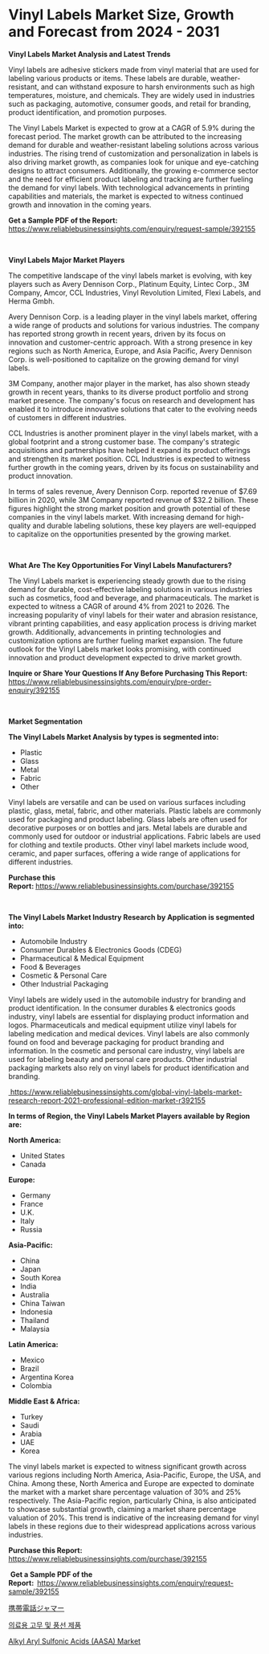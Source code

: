 <p><h1>Vinyl Labels Market Size, Growth and Forecast from 2024 - 2031</h1></p><p><strong>Vinyl Labels Market Analysis and Latest Trends</strong></p>
<p><p>Vinyl labels are adhesive stickers made from vinyl material that are used for labeling various products or items. These labels are durable, weather-resistant, and can withstand exposure to harsh environments such as high temperatures, moisture, and chemicals. They are widely used in industries such as packaging, automotive, consumer goods, and retail for branding, product identification, and promotion purposes.</p><p>The Vinyl Labels Market is expected to grow at a CAGR of 5.9% during the forecast period. The market growth can be attributed to the increasing demand for durable and weather-resistant labeling solutions across various industries. The rising trend of customization and personalization in labels is also driving market growth, as companies look for unique and eye-catching designs to attract consumers. Additionally, the growing e-commerce sector and the need for efficient product labeling and tracking are further fueling the demand for vinyl labels. With technological advancements in printing capabilities and materials, the market is expected to witness continued growth and innovation in the coming years.</p></p>
<p><strong>Get a Sample PDF of the Report:&nbsp;</strong> <a href="https://www.reliablebusinessinsights.com/enquiry/request-sample/392155">https://www.reliablebusinessinsights.com/enquiry/request-sample/392155</a></p>
<p>&nbsp;</p>
<p><strong>Vinyl Labels Major Market Players</strong></p>
<p><p>The competitive landscape of the vinyl labels market is evolving, with key players such as Avery Dennison Corp., Platinum Equity, Lintec Corp., 3M Company, Amcor, CCL Industries, Vinyl Revolution Limited, Flexi Labels, and Herma Gmbh. </p><p>Avery Dennison Corp. is a leading player in the vinyl labels market, offering a wide range of products and solutions for various industries. The company has reported strong growth in recent years, driven by its focus on innovation and customer-centric approach. With a strong presence in key regions such as North America, Europe, and Asia Pacific, Avery Dennison Corp. is well-positioned to capitalize on the growing demand for vinyl labels.</p><p>3M Company, another major player in the market, has also shown steady growth in recent years, thanks to its diverse product portfolio and strong market presence. The company's focus on research and development has enabled it to introduce innovative solutions that cater to the evolving needs of customers in different industries.</p><p>CCL Industries is another prominent player in the vinyl labels market, with a global footprint and a strong customer base. The company's strategic acquisitions and partnerships have helped it expand its product offerings and strengthen its market position. CCL Industries is expected to witness further growth in the coming years, driven by its focus on sustainability and product innovation.</p><p>In terms of sales revenue, Avery Dennison Corp. reported revenue of $7.69 billion in 2020, while 3M Company reported revenue of $32.2 billion. These figures highlight the strong market position and growth potential of these companies in the vinyl labels market. With increasing demand for high-quality and durable labeling solutions, these key players are well-equipped to capitalize on the opportunities presented by the growing market.</p></p>
<p>&nbsp;</p>
<p><strong>What Are The Key Opportunities For Vinyl Labels Manufacturers?</strong></p>
<p><p>The Vinyl Labels market is experiencing steady growth due to the rising demand for durable, cost-effective labeling solutions in various industries such as cosmetics, food and beverage, and pharmaceuticals. The market is expected to witness a CAGR of around 4% from 2021 to 2026. The increasing popularity of vinyl labels for their water and abrasion resistance, vibrant printing capabilities, and easy application process is driving market growth. Additionally, advancements in printing technologies and customization options are further fueling market expansion. The future outlook for the Vinyl Labels market looks promising, with continued innovation and product development expected to drive market growth.</p></p>
<p><strong>Inquire or Share Your Questions If Any Before Purchasing This Report:</strong> <a href="https://www.reliablebusinessinsights.com/enquiry/pre-order-enquiry/392155">https://www.reliablebusinessinsights.com/enquiry/pre-order-enquiry/392155</a></p>
<p>&nbsp;</p>
<p><strong>Market Segmentation</strong></p>
<p><strong>The Vinyl Labels Market Analysis by types is segmented into:</strong></p>
<p><ul><li>Plastic</li><li>Glass</li><li>Metal</li><li>Fabric</li><li>Other</li></ul></p>
<p><p>Vinyl labels are versatile and can be used on various surfaces including plastic, glass, metal, fabric, and other materials. Plastic labels are commonly used for packaging and product labeling. Glass labels are often used for decorative purposes or on bottles and jars. Metal labels are durable and commonly used for outdoor or industrial applications. Fabric labels are used for clothing and textile products. Other vinyl label markets include wood, ceramic, and paper surfaces, offering a wide range of applications for different industries.</p></p>
<p><strong>Purchase this Report:&nbsp;</strong><a href="https://www.reliablebusinessinsights.com/purchase/392155">https://www.reliablebusinessinsights.com/purchase/392155</a></p>
<p>&nbsp;</p>
<p><strong>The Vinyl Labels Market Industry Research by Application is segmented into:</strong></p>
<p><ul><li>Automobile Industry</li><li>Consumer Durables & Electronics Goods (CDEG)</li><li>Pharmaceutical & Medical Equipment</li><li>Food & Beverages</li><li>Cosmetic & Personal Care</li><li>Other Industrial Packaging</li></ul></p>
<p><p>Vinyl labels are widely used in the automobile industry for branding and product identification. In the consumer durables & electronics goods industry, vinyl labels are essential for displaying product information and logos. Pharmaceuticals and medical equipment utilize vinyl labels for labeling medication and medical devices. Vinyl labels are also commonly found on food and beverage packaging for product branding and information. In the cosmetic and personal care industry, vinyl labels are used for labeling beauty and personal care products. Other industrial packaging markets also rely on vinyl labels for product identification and branding.</p></p>
<p><a href="https://www.reliablebusinessinsights.com/global-vinyl-labels-market-research-report-2021-professional-edition-market-r392155">&nbsp;https://www.reliablebusinessinsights.com/global-vinyl-labels-market-research-report-2021-professional-edition-market-r392155</a></p>
<p><strong>In terms of Region, the Vinyl Labels Market Players available by Region are:</strong></p>
<p>
    <p> <strong> North America: </strong>
        <ul>
            <li>United States</li>
            <li>Canada</li>
        </ul>
        </p> 
    <p> <strong> Europe: </strong>
        <ul>
            <li>Germany</li>
            <li>France</li>
            <li>U.K.</li>
            <li>Italy</li>
            <li>Russia</li>
        </ul>
        </p> 
    <p> <strong> Asia-Pacific: </strong>
        <ul>
            <li>China</li>
            <li>Japan</li>
            <li>South Korea</li>
            <li>India</li>
            <li>Australia</li>
            <li>China Taiwan</li>
            <li>Indonesia</li>
            <li>Thailand</li>
            <li>Malaysia</li>
        </ul>
        </p> 
    <p> <strong> Latin America: </strong>
        <ul>
            <li>Mexico</li>
            <li>Brazil</li>
            <li>Argentina Korea</li>
            <li>Colombia</li>
        </ul>
        </p> 
    <p> <strong> Middle East & Africa: </strong>
        <ul>
            <li>Turkey</li>
            <li>Saudi</li>
            <li>Arabia</li>
            <li>UAE</li>
            <li>Korea</li>
        </ul>
    </p>
    </p>
<p><p>The vinyl labels market is expected to witness significant growth across various regions including North America, Asia-Pacific, Europe, the USA, and China. Among these, North America and Europe are expected to dominate the market with a market share percentage valuation of 30% and 25% respectively. The Asia-Pacific region, particularly China, is also anticipated to showcase substantial growth, claiming a market share percentage valuation of 20%. This trend is indicative of the increasing demand for vinyl labels in these regions due to their widespread applications across various industries.</p></p>
<p><strong>Purchase this Report: </strong><a href="https://www.reliablebusinessinsights.com/purchase/392155">https://www.reliablebusinessinsights.com/purchase/392155</a></p>
<p>&nbsp;<strong>Get a Sample PDF of the Report:&nbsp;&nbsp;</strong><a href="https://www.reliablebusinessinsights.com/enquiry/request-sample/392155">https://www.reliablebusinessinsights.com/enquiry/request-sample/392155</a></p>
<p><strong></strong></p>
<p><p><a href="https://medium.com/@jacksonwiza1924/%E6%90%BA%E5%B8%AF%E9%9B%BB%E8%A9%B1%E3%82%B8%E3%83%A3%E3%83%9E%E3%83%BC%E5%B8%82%E5%A0%B4%E3%81%AE%E3%83%88%E3%83%AC%E3%83%B3%E3%83%89%E3%81%A8%E5%88%86%E6%9E%90-%E5%B0%86%E6%9D%A5%E3%81%AE%E6%88%90%E9%95%B7%E3%81%AE%E6%A9%9F%E4%BC%9A%E3%81%A8%E8%AA%B2%E9%A1%8C-2024%E5%B9%B4-2031%E5%B9%B4-4e5aff575d1d">携帯電話ジャマー</a></p><p><a href="https://medium.com/@dellkoepp03/%EA%B8%80%EB%A1%9C%EB%B2%8C-%EC%9D%98%EB%A3%8C%EC%9A%A9-%EA%B3%A0%EB%AC%B4-%EB%B0%8F-%ED%92%8D%EC%84%A0-%EC%A0%9C%ED%92%88-%EC%82%B0%EC%97%85-%EC%9C%A0%ED%98%95-%EC%9D%91%EC%9A%A9-%EC%8B%9C%EC%9E%A5-%EC%B0%B8%EA%B0%80%EC%9E%90-%EC%A7%80%EC%97%AD%EB%B3%84-%EC%84%B1%EC%9E%A5-%EB%B6%84%EC%84%9D-%EB%AF%B8%EB%9E%98-%EC%8B%9C%EB%82%98%EB%A6%AC%EC%98%A4-2024-2031-1f136582d837">의료용 고무 및 풍선 제품</a></p><p><a href="https://github.com/nusratjahan12006/Market-Research-Report-List-1/blob/main/alkyl-aryl-sulfonic-acids-aasa-market.md">Alkyl Aryl Sulfonic Acids (AASA) Market</a></p></p>